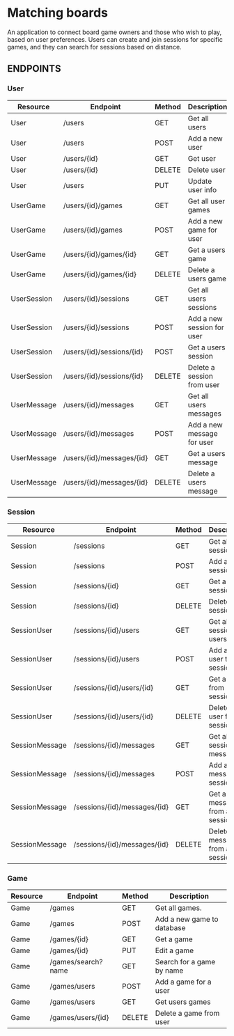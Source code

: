 # Matching boards

An application to connect board game owners and those who wish to play, based on user preferences.
Users can create and join sessions for specific games, and they can search for sessions based
on distance.

## ENDPOINTS

### User

| Resource    | Endpoint                  | Method | Description                |
| ----------- | ------------------------- | ------ | -------------------------- |
| User        | /users                    | GET    | Get all users              |
| User        | /users                    | POST   | Add a new user             |
| User        | /users/{id}               | GET    | Get user                   |
| User        | /users/{id}               | DELETE | Delete user                |
| User        | /users                    | PUT    | Update user info           |
| UserGame    | /users/{id}/games         | GET    | Get all user games         |
| UserGame    | /users/{id}/games         | POST   | Add a new game for user    |
| UserGame    | /users/{id}/games/{id}    | GET    | Get a users game           |
| UserGame    | /users/{id}/games/{id}    | DELETE | Delete a users game        |
| UserSession | /users/{id}/sessions      | GET    | Get all users sessions     |
| UserSession | /users/{id}/sessions      | POST   | Add a new session for user |
| UserSession | /users/{id}/sessions/{id} | POST   | Get a users session        |
| UserSession | /users/{id}/sessions/{id} | DELETE | Delete a session from user |
| UserMessage | /users/{id}/messages      | GET    | Get all users messages     |
| UserMessage | /users/{id}/messages      | POST   | Add a new message for user |
| UserMessage | /users/{id}/messages/{id} | GET    | Get a users message        |
| UserMessage | /users/{id}/messages/{id} | DELETE | Delete a users message     |

### Session

| Resource       | Endpoint                     | Method | Description                     |
| -------------- | ---------------------------- | ------ | ------------------------------- |
| Session        | /sessions                    | GET    | Get all sessions                |
| Session        | /sessions                    | POST   | Add a new session               |
| Session        | /sessions/{id}               | GET    | Get a session                   |
| Session        | /sessions/{id}               | DELETE | Delete a session                |
| SessionUser    | /sessions/{id}/users         | GET    | Get all sessions users          |
| SessionUser    | /sessions/{id}/users         | POST   | Add a new user to session       |
| SessionUser    | /sessions/{id}/users/{id}    | GET    | Get a user from session         |
| SessionUser    | /sessions/{id}/users/{id}    | DELETE | Delete a user from session      |
| SessionMessage | /sessions/{id}/messages      | GET    | Get all sessions messages       |
| SessionMessage | /sessions/{id}/messages      | POST   | Add a new message to session    |
| SessionMessage | /sessions/{id}/messages/{id} | GET    | Get a message from a session    |
| SessionMessage | /sessions/{id}/messages/{id} | DELETE | Delete a message from a session |

### Game

| Resource | Endpoint           | Method | Description                |
| -------- | ------------------ | ------ | -------------------------- |
| Game     | /games             | GET    | Get all games.             |
| Game     | /games             | POST   | Add a new game to database |
| Game     | /games/{id}        | GET    | Get a game                 |
| Game     | /games/{id}        | PUT    | Edit a game                |
| Game     | /games/search?name | GET    | Search for a game by name  |
| Game     | /games/users       | POST   | Add a game for a user      |
| Game     | /games/users       | GET    | Get users games            |
| Game     | /games/users/{id}  | DELETE | Delete a game from user    |
